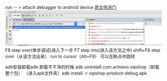 run  -- > attach debugger to android device 
[原文传送门](http://blog.csdn.net/yaoobs/article/details/51296198)
![](基本调试方法01.png)
F8 step over(单步调试)进入下一步
F7 step into(进入该方法之中)
shift+F8  step over（从该方法出来）
run to cursor（Alt+F9） 可以在断点中跳转

adb安装卸载adb
卸载不干净的时候 
adb uninstall com.achievo.vipshop（卸载整个包）
（进入apk文件夹）adb install -r vipshop-product-debug.apk
 
